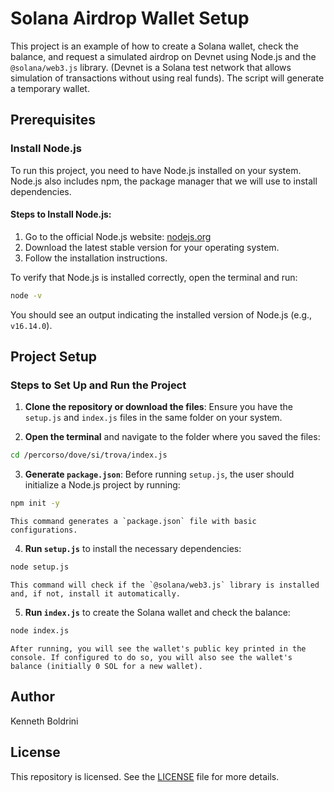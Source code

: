 # Solana Airdrop Wallet Setup

This project is an example of how to create a Solana wallet, check the balance, and request a simulated airdrop on Devnet using Node.js and the `@solana/web3.js` library. (Devnet is a Solana test network that allows simulation of transactions without using real funds). The script will generate a temporary wallet.

## Prerequisites

### Install Node.js

To run this project, you need to have Node.js installed on your system. Node.js also includes npm, the package manager that we will use to install dependencies.

#### Steps to Install Node.js:

1. Go to the official Node.js website: [nodejs.org](https://nodejs.org/)
2. Download the latest stable version for your operating system.
3. Follow the installation instructions.

To verify that Node.js is installed correctly, open the terminal and run:

```sh
node -v
```

You should see an output indicating the installed version of Node.js (e.g., `v16.14.0`).

## Project Setup

### Steps to Set Up and Run the Project

1. **Clone the repository or download the files**: Ensure you have the `setup.js` and `index.js` files in the same folder on your system.
    
2. **Open the terminal** and navigate to the folder where you saved the files:
    

```sh
cd /percorso/dove/si/trova/index.js
```

3. **Generate `package.json`**: Before running `setup.js`, the user should initialize a Node.js project by running:

```sh
npm init -y
```

	This command generates a `package.json` file with basic configurations.

4. **Run `setup.js`** to install the necessary dependencies:


```sh
node setup.js
```

	This command will check if the `@solana/web3.js` library is installed and, if not, install it automatically.

5. **Run `index.js`** to create the Solana wallet and check the balance:


```sh
node index.js
```

	After running, you will see the wallet's public key printed in the console. If configured to do so, you will also see the wallet's balance (initially 0 SOL for a new wallet).

## Author

Kenneth Boldrini

## License

This repository is licensed. See the [LICENSE](./LICENSE) file for more details.
